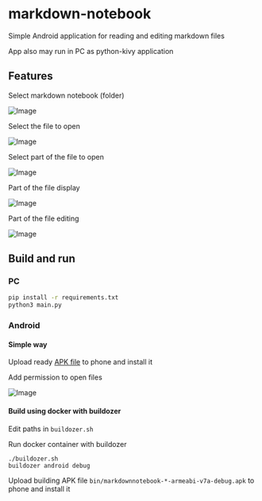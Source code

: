markdown-notebook
=================

Simple Android application for reading and editing markdown files 

App also may run in PC as python-kivy application

## Features

Select markdown notebook (folder)

![Image](https://i.imgur.com/8sV9tPL.png)

Select the file to open

![Image](https://i.imgur.com/gJfvSTH.png)

Select part of the file to open

![Image](https://i.imgur.com/5pYF47S.png)

Part of the file display

![Image](https://i.imgur.com/1hGGTnB.png)

Part of the file editing

![Image](https://i.imgur.com/jTXLHPV.png)

## Build and run

### PC

```bash
pip install -r requirements.txt
python3 main.py
```

### Android

#### Simple way

Upload ready [APK file](https://github.com/phpusr/markdown-notebook/releases) to phone and install it

Add permission to open files 

![Image](https://lh3.googleusercontent.com/lF7oS_cWXJAmfWy8j0JQLziTj9YySO0fHyFtyL51JSWl2iv-W0c78bsnxYezT6Iepu2bTUEpTI1G8IVDLV0l6wPQ9yFn6BwT7VhQkUZu0yYxrXW5dGkoJf4NG-v6QzLOD88QrRXtMfjx1Y4D33znO9qxvg1qAkAKbon72Kgb1190x7cPZGYNJOsaB05-WpfvlaHgYnVFPxeQXopG83Ma0gFlqhOWyvnPEI-T1fm3w_pw6fvrJG1OzrJ5aPdaM6psPFv-NGmiEMFpAnL7RGrkQ9Zkc-aOWK-mOm4ZUvFniWatPC0wh1AVOEttAd910V-sdv7efY0oP218JkUoa0N6P_Q9DqVhPsoCMAikH4ADwBDJRZK9CUh086RV17-0eoZctvIkOn87PRuBXbkP_WiUFRFFvUcdMYyTSWb9C7ntg3Secz5dudCtStOIpxKRgq9j1bEygR20sFfuxCAK5WC4oMcMVprWeFS92qaxfUSOum-1A9gofvvlA6HkDIkKrJP0TdF4kkBhzmgDfEDhf4EcDKO9AlrEtFWZK7JLIW-YUCeWrYlL6tIiel5NUN3NBVwDpLqWOGRzpFJcX-1AB2Oto2tGrqParQlu6MGkuP9nZ6YJ0GPRJsKSeUcc2ckvVYnFJ7p6Y3-_q0xLy_Z4vToZLsXdENFTf-Tgf_j0GEg4PsmtqAkhFfDus4o=w1080-h606-no)

#### Build using docker with buildozer

Edit paths in `buildozer.sh`

Run docker container with buildozer

```
./buildozer.sh
buildozer android debug
```

Upload building APK file `bin/markdownnotebook-*-armeabi-v7a-debug.apk` to phone and install it